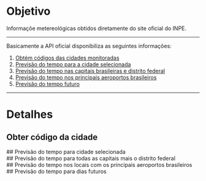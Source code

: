 # Objetivo

Informaçõe metereológicas obtidos diretamente do site oficial do INPE.

*******

Basicamente a API oficial disponibiliza as seguintes informações:
 1. [Obtém códigos das cidades monitoradas](#codcidade)
 2. [Previsão do tempo para a cidade selecionada](#prevcidade)
 3. [Previsão do tempo nas capitais brasileiras e distrito federal](#prevcap)
 4. [Previsão do tempo nos principais aeroportos brasileiros](#prevaero)
 6. [Previsão do tempo futuro](#prevfuturo)
 
*******

# Detalhes

## Obter código da cidade

<div id='prevcidade'/>
## Previsão do tempo para cidade selecionada

<div id='prevcap'/>
## Previsão do tempo para todas as capitais mais o distrito federal

<div id='prevaero'/>
## Previsão do tempo nos locais com os principais aeroportos brasileiros

<div id='prevfuturo'/>
## Previsão do tempo para dias futuros
